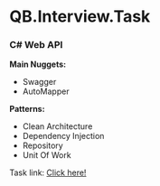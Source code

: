 # QB.Interview.Task
### C# Web API
**Main Nuggets:**
- Swagger
- AutoMapper

**Patterns:**
- Clean Architecture
- Dependency Injection
- Repository
- Unit Of Work

Task link:
[Click here!](https://github.com/QuickBase/interview-demos/tree/master/c%23)
